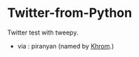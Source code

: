 # Twitter-from-Python
Twitter test with tweepy.

* via : piranyan (named by [Khrom](https://github.com/Khromium).)